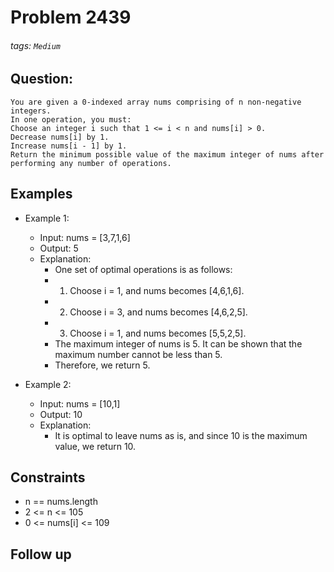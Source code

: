 # Problem 2439
###### tags: `Medium`

## Question:
```
You are given a 0-indexed array nums comprising of n non-negative integers.
In one operation, you must:
Choose an integer i such that 1 <= i < n and nums[i] > 0.
Decrease nums[i] by 1.
Increase nums[i - 1] by 1.
Return the minimum possible value of the maximum integer of nums after performing any number of operations.
```

## Examples
* Example 1:
	* Input: nums = [3,7,1,6]
	* Output: 5
	* Explanation:
		* One set of optimal operations is as follows:
		* 1. Choose i = 1, and nums becomes [4,6,1,6].
		* 2. Choose i = 3, and nums becomes [4,6,2,5].
		* 3. Choose i = 1, and nums becomes [5,5,2,5].
		* The maximum integer of nums is 5. It can be shown that the maximum number cannot be less than 5.
		* Therefore, we return 5.

* Example 2:
	* Input: nums = [10,1]
	* Output: 10
	* Explanation:
		* It is optimal to leave nums as is, and since 10 is the maximum value, we return 10.

## Constraints
* n == nums.length
* 2 <= n <= 105
* 0 <= nums[i] <= 109

## Follow up

